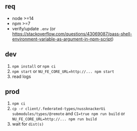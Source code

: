 ## req

-   node >=14
-   npm >=7
-   verify/update `.env` (or https://stackoverflow.com/questions/43069087/pass-shell-environment-variable-as-argument-in-npm-script)

## dev

1. `npm install` or `npm ci`
2. `npm start` or `NU_FE_CORE_URL=http://... npm start`
3. read logs

## prod

1. `npm ci`
2. `cp -r client/.federated-types/nussknackerUi submodules/types/@remote` and `CI=true npm run build` or `NU_FE_CORE_URL=http://... npm run build`
3. wait for `dist(s)`
